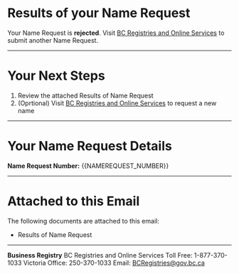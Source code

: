 # Results of your Name Request

Your Name Request is **rejected**. Visit [BC Registries and Online Services]({{NAME_REQUEST_URL}}) to submit another Name Request.

---

# Your Next Steps

1. Review the attached Results of Name Request
2. (Oprtional) Visit [BC Registries and Online Services]({{NAME_REQUEST_URL}}) to request a new name

---

# Your Name Request Details

**Name Request Number:**
{{NAMEREQUEST_NUMBER}}

---

# Attached to this Email

The following documents are attached to this email:

* Results of Name Request

---

**Business Registry**
BC Registries and Online Services
Toll Free: 1-877-370-1033
Victoria Office: 250-370-1033
Email: [BCRegistries@gov.bc.ca](BCRegistries@gov.bc.ca)